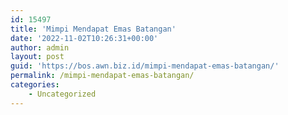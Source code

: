 ```yaml
---
id: 15497
title: 'Mimpi Mendapat Emas Batangan'
date: '2022-11-02T10:26:31+00:00'
author: admin
layout: post
guid: 'https://bos.awn.biz.id/mimpi-mendapat-emas-batangan/'
permalink: /mimpi-mendapat-emas-batangan/
categories:
    - Uncategorized
---
```


